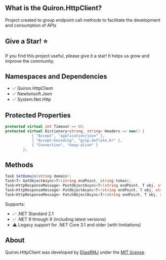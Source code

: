 ﻿## What is the Quiron.HttpClient?

Project created to group endpoint call methods to facilitate the development and consumption of APIs

## Give a Star! ⭐

If you find this project useful, please give it a star! It helps us grow and improve the community.

## Namespaces and Dependencies

- ✅ Quiron.HttpClient
- ✅ Newtonsoft.Json
- ✅ System.Net.Http

## Protected Properties

```csharp
protected virtual int Timeout => 60;
protected virtual Dictionary<string, string> Headers => new() {
            { "Accept", "application/json" },
            { "Accept-Encoding", "gzip,deflate,br" },
            { "Connection", "keep-alive" }
        };
```

## Methods 

```csharp
Task SetDomain(string domain);
Task<T> GetObjectAsync<T>(string endPoint, string token);
Task<HttpResponseMessage> PostObjectAsync<T>(string endPoint, T obj, string token = "");
Task<HttpResponseMessage> PutObjectAsync<T>(string endPoint, T obj, string token);
Task<HttpResponseMessage> PatchObjectAsync<T>(string endPoint, T obj, string token);
```

Supports:

- ✅ .NET Standard 2.1  
- ✅ .NET 9 through 9 (including latest versions)  
- ⚠️ Legacy support for .NET Core 3.1 and older (with limitations)
  
## About
Quiron.HttpClient was developed by [EliasRMJ](https://www.linkedin.com/in/elias-medeiros-98232066/) under the [MIT license](LICENSE).